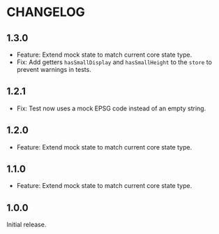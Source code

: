 # CHANGELOG

## 1.3.0

- Feature: Extend mock state to match current core state type.
- Fix: Add getters `hasSmallDisplay` and `hasSmallHeight` to the `store` to prevent warnings in tests.

## 1.2.1

- Fix: Test now uses a mock EPSG code instead of an empty string.

## 1.2.0

- Feature: Extend mock state to match current core state type.

## 1.1.0

- Feature: Extend mock state to match current core state type.

## 1.0.0

Initial release.
